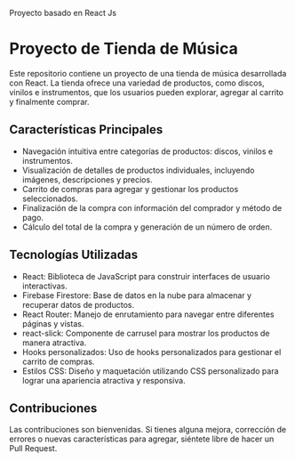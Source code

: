 Proyecto basado en React Js

# Proyecto de Tienda de Música

Este repositorio contiene un proyecto de una tienda de música desarrollada con React. La tienda ofrece una variedad de productos, como discos, vinilos e instrumentos, que los usuarios pueden explorar, agregar al carrito y finalmente comprar.

## Características Principales

- Navegación intuitiva entre categorías de productos: discos, vinilos e instrumentos.
- Visualización de detalles de productos individuales, incluyendo imágenes, descripciones y precios.
- Carrito de compras para agregar y gestionar los productos seleccionados.
- Finalización de la compra con información del comprador y método de pago.
- Cálculo del total de la compra y generación de un número de orden.

## Tecnologías Utilizadas

- React: Biblioteca de JavaScript para construir interfaces de usuario interactivas.
- Firebase Firestore: Base de datos en la nube para almacenar y recuperar datos de productos.
- React Router: Manejo de enrutamiento para navegar entre diferentes páginas y vistas.
- react-slick: Componente de carrusel para mostrar los productos de manera atractiva.
- Hooks personalizados: Uso de hooks personalizados para gestionar el carrito de compras.
- Estilos CSS: Diseño y maquetación utilizando CSS personalizado para lograr una apariencia atractiva y responsiva.

## Contribuciones

Las contribuciones son bienvenidas. Si tienes alguna mejora, corrección de errores o nuevas características para agregar, siéntete libre de hacer un Pull Request.


